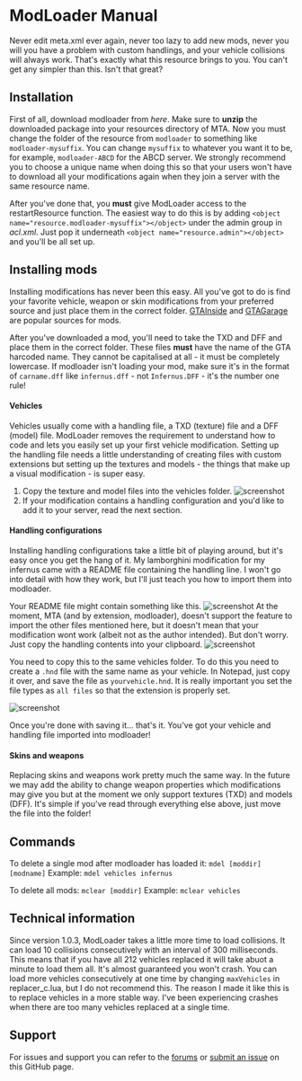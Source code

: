 ModLoader Manual
=========================

Never edit meta.xml ever again, never too lazy to add new mods, never you will you have a problem with custom handlings, and your vehicle collisions will always work. That's exactly what this resource brings to you. You can't get any simpler than this. Isn't that great?

Installation
------------

First of all, download modloader from *here*. Make sure to **unzip** the downloaded package into your resources directory of MTA. Now you must change the folder of the resource from `modloader` to something like `modloader-mysuffix`. You can change `mysuffix` to whatever you want it to be, for example, `modloader-ABCD` for the ABCD server. We strongly recommend you to choose a unique name when doing this so that your users won't have to download all your modifications again when they join a server with the same resource name.

After you've done that, you **must** give ModLoader access to the restartResource function. The easiest way to do this is by adding `<object name="resource.modloader-mysuffix"></object>` under the admin group in _acl.xml_. Just pop it underneath `<object name="resource.admin"></object>` and you'll be all set up.

Installing mods
---------------

Installing modifications has never been this easy. All you've got to do is find your favorite vehicle, weapon or skin modifications from your preferred source and just place them in the correct folder. [GTAInside][3] and [GTAGarage][4] are popular sources for mods.

After you've downloaded a mod, you'll need to take the TXD and DFF and place them in the correct folder. These files **must** have the name of the GTA harcoded name. They cannot be capitalised at all - it must be completely lowercase. If modloader isn't loading your mod, make sure it's in the format of `carname.dff` like `infernus.dff` - not `Infernus.DFF` - it's the number one rule!

#### Vehicles
Vehicles usually come with a handling file, a TXD (texture) file and a DFF (model) file. ModLoader removes the requirement to understand how to code and lets you easily set up your first vehicle modification. Setting up the handling file needs a little understanding of creating files with custom extensions but setting up the textures and models - the things that make up a visual modification - is super easy.

1. Copy the texture and model files into the vehicles folder. ![screenshot](http://puu.sh/6nkEz.png)
2. If your modification contains a handling configuration and you'd like to add it to your server, read the next section.

#### Handling configurations
Installing handling configurations take a little bit of playing around, but it's easy once you get the hang of it. My lamborghini modification for my infernus came with a README file containing the handling line. I won't go into detail with how they work, but I'll just teach you how to import them into modloader.

Your README file might contain something like this. ![screenshot](http://puu.sh/6nncT.png)
At the moment, MTA (and by extension, modloader), doesn't support the feature to import the other files mentioned here, but it doesn't mean that your modification wont work (albeit not as the author intended). But don't worry. Just copy the handling contents into your clipboard. ![screenshot](http://puu.sh/6nnje.png)

You need to copy this to the same vehicles folder. To do this you need to create a `.hnd` file with the same name as your vehicle. In Notepad, just copy it over, and save the file as `yourvehicle.hnd`. It is really important you set the file types as `all files` so that the extension is properly set.

![screenshot](http://puu.sh/6nmef.png)

Once you're done with saving it... that's it. You've got your vehicle and handling file imported into modloader!

#### Skins and weapons
Replacing skins and weapons work pretty much the same way. In the future we may add the ability to change weapon properties which modifications may give you but at the moment we only support textures (TXD) and models (DFF). It's simple if you've read through everything else above, just move the file into the folder!

Commands
-----

To delete a single mod after modloader has loaded it: `mdel [moddir] [modname]`
Example: `mdel vehicles infernus`

To delete all mods: `mclear [moddir]`
Example: `mclear vehicles`

Technical information
---------------------
Since version 1.0.3, ModLoader takes a little more time to load collisions. It can load 10 collisions consecutively with an interval of 300 milliseconds. This means that if you have all 212 vehicles replaced it will take abuot a minute to load them all. It's almost guaranteed you won't crash.
You can load more vehicles consecutively at one time by changing `maxVehicles` in replacer_c.lua, but I do not recommend this. 
The reason I made it like this is to replace vehicles in a more stable way. I've been experiencing crashes when there are too many vehicles replaced at a single time.

Support
-------

For issues and support you can refer to the [forums][1] or [submit an issue][2] on this GitHub page.


[1]: http://forum.mtasa.com/viewtopic.php?f=108&t=36481
[2]: https://github.com/Deltanic/modloader/issues
[3]: http://www.gtainside.com/en/
[4]: http://www.gtagarage.com/
